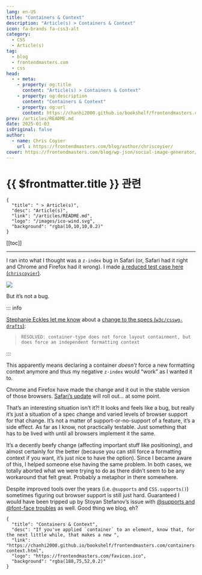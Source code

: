 ```yaml
---
lang: en-US
title: "Containers & Context"
description: "Article(s) > Containers & Context"
icon: fa-brands fa-css3-alt
category:
  - CSS
  - Article(s)
tag:
  - blog
  - frontendmasters.com
  - css
head:
  - - meta:
    - property: og:title
      content: "Article(s) > Containers & Context"
    - property: og:description
      content: "Containers & Context"
    - property: og:url
      content: https://chanhi2000.github.io/bookshelf/frontendmasters.com/containers-context.html
prev: /articles/README.md
date: 2025-01-03
isOriginal: false
author:
  - name: Chris Coyier
    url : https://frontendmasters.com/blog/author/chriscoyier/
cover: https://frontendmasters.com/blog/wp-json/social-image-generator/v1/image/4904
---
```


# {{ $frontmatter.title }} 관련

```component VPCard
{
  "title": " > Article(s)",
  "desc": "Article(s)",
  "link": "/articles/README.md",
  "logo": "/images/ico-wind.svg",
  "background": "rgba(10,10,10,0.2)"
}
```

[[toc]]

---

<SiteInfo
  name="Containers & Context"
  desc="If you've applied `container` to an element, know that, for the next little while, that makes a new "
  url="https://frontendmasters.com/blog/containers-context/"
  logo="https://frontendmasters.com/favicon.ico"
  preview="https://frontendmasters.com/blog/wp-json/social-image-generator/v1/image/4904"/>

I ran into what I thought was a `z-index` bug in Safari (or, Safari had it right and Chrome and Firefox had it wrong). I made [a reduced test case here (<FontIcon icon="fa-brands fa-codepen"/>`chriscoyier`)](https://codepen.io/chriscoyier/pen/KwPmYrJ).

<CodePen
  user="chriscoyier"
  slug-hash="KwPmYrJ"
  title="z-index bug on iOS?"
  :default-tab="['css','result']"
  :theme="$isDarkmode ? 'dark': 'light'"/>

![](https://i0.wp.com/frontendmasters.com/blog/wp-content/uploads/2024/12/CleanShot-2024-12-22-at-07.57.33%402x-1024x837-1.png?resize=1024%2C837&ssl=1)

But it’s not a bug.

::: info

[<FontIcon icon="fas fa-globe"/>Stephanie Eckles let me know](https://front-end.social/@5t3ph/113697426219955556) about a [change to the specs (<FontIcon icon="iconfont icon-github"/>`w3c/csswg-drafts`)](https://github.com/w3c/csswg-drafts/issues/10544):

> `RESOLVED: container-type does not force layout containment, but does force an independent formatting context`

:::

This apparently means declaring a container *doesn’t* force a new formatting context anymore and thus my negative `z-index` would “work” as I wanted it to.

Chrome and Firefox have made the change and it out in the stable version of those browsers. [<FontIcon icon="fas fa-globe"/>Safari’s update](https://mastodon.social/@smfr/113698830197560450) will roll out… at some point.

That’s an interesting situation isn’t it?! It looks and feels like a bug, but really it’s just a situation of a spec change and varied levels of browser support for that change. It’s not a matter of support-or-no-support of a feature, it’s a side effect. As far as I know, not practically testable. Just something that has to be lived with until all browsers implement it the same.

It’s a decently beefy change (affecting important stuff like positioning), and almost certainly for the better (because you can still force a formatting context if you want, it’s just nice to have the option). Since I became aware of this, I helped someone else having the same problem. In both cases, we totally aborted what we were trying to do as there didn’t seem to be any workaround that felt great. Probably a metaphor in there somewhere.

Despite improved tools over the years (i.e. `@supports` and `CSS.supports()`) sometimes figuring out browser support is still just hard. Guaranteed I would have been tripped up by Stoyan Stefanov’s issue with [<FontIcon icon="fas fa-globe"/>@supports and @font-face troubles](https://phpied.com/supports-and-font-face-troubles/) as well. Good thing we blog, eh?

<!-- TODO: add ARTICLE CARD -->
```component VPCard
{
  "title": "Containers & Context",
  "desc": "If you've applied `container` to an element, know that, for the next little while, that makes a new ",
  "link": "https://chanhi2000.github.io/bookshelf/frontendmasters.com/containers-context.html",
  "logo": "https://frontendmasters.com/favicon.ico",
  "background": "rgba(188,75,52,0.2)"
}
```
